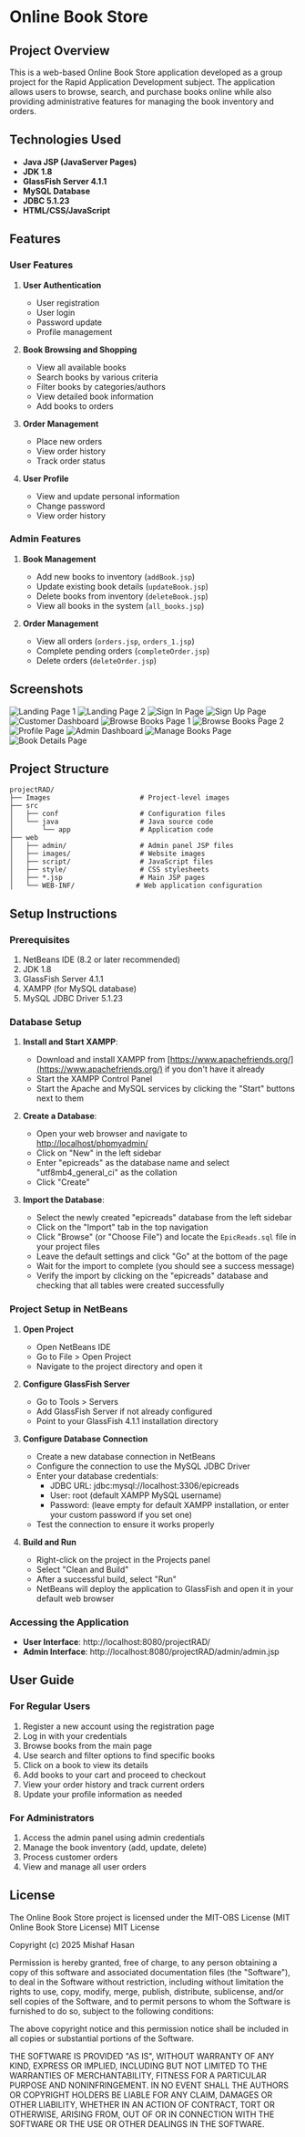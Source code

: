 
# Online Book Store

## Project Overview
This is a web-based Online Book Store application developed as a group project for the Rapid Application Development subject. The application allows users to browse, search, and purchase books online while also providing administrative features for managing the book inventory and orders.

## Technologies Used
- **Java JSP (JavaServer Pages)**
- **JDK 1.8**
- **GlassFish Server 4.1.1**
- **MySQL Database**
- **JDBC 5.1.23**
- **HTML/CSS/JavaScript**

## Features

### User Features
1. **User Authentication**
   - User registration
   - User login
   - Password update
   - Profile management

2. **Book Browsing and Shopping**
   - View all available books
   - Search books by various criteria
   - Filter books by categories/authors
   - View detailed book information
   - Add books to orders

3. **Order Management**
   - Place new orders
   - View order history
   - Track order status

4. **User Profile**
   - View and update personal information
   - Change password
   - View order history

### Admin Features
1. **Book Management**
   - Add new books to inventory (`addBook.jsp`)
   - Update existing book details (`updateBook.jsp`)
   - Delete books from inventory (`deleteBook.jsp`)
   - View all books in the system (`all_books.jsp`)

2. **Order Management**
   - View all orders (`orders.jsp`, `orders_1.jsp`)
   - Complete pending orders (`completeOrder.jsp`)
   - Delete orders (`deleteOrder.jsp`)

## Screenshots

![Landing Page 1](Images/UI/1-landing-page-1.png)
![Landing Page 2](Images/UI/2-landing-page-2.png)
![Sign In Page](Images/UI/3-signin-page.png)
![Sign Up Page](Images/UI/4-signup-page.png)
![Customer Dashboard](Images/UI/5-customer-dashboard.png)
![Browse Books Page 1](Images/UI/6-browse-books-page-1.png)
![Browse Books Page 2](Images/UI/7-browse-books-page-2.png)
![Profile Page](Images/UI/8-profile-page.png)
![Admin Dashboard](Images/UI/9-admin-dashboard.png)
![Manage Books Page](Images/UI/10-manage-books-page.png)
![Book Details Page](Images/UI/11-book-details-page.png)

## Project Structure
```
projectRAD/
├── Images                      # Project-level images
├── src
│   ├── conf                    # Configuration files
│   └── java                    # Java source code
│       └── app                 # Application code
├── web
│   ├── admin/                  # Admin panel JSP files
│   ├── images/                 # Website images
│   ├── script/                 # JavaScript files
│   ├── style/                  # CSS stylesheets
│   ├── *.jsp                   # Main JSP pages
│   └── WEB-INF/               # Web application configuration
```

## Setup Instructions

### Prerequisites
1. NetBeans IDE (8.2 or later recommended)
2. JDK 1.8
3. GlassFish Server 4.1.1
4. XAMPP (for MySQL database)
5. MySQL JDBC Driver 5.1.23

### Database Setup
1. **Install and Start XAMPP**:
   - Download and install XAMPP from [https://www.apachefriends.org/](https://www.apachefriends.org/) if you don't have it already
   - Start the XAMPP Control Panel
   - Start the Apache and MySQL services by clicking the "Start" buttons next to them

2. **Create a Database**:
   - Open your web browser and navigate to [http://localhost/phpmyadmin/](http://localhost/phpmyadmin/)
   - Click on "New" in the left sidebar
   - Enter "epicreads" as the database name and select "utf8mb4_general_ci" as the collation
   - Click "Create"

3. **Import the Database**:
   - Select the newly created "epicreads" database from the left sidebar
   - Click on the "Import" tab in the top navigation
   - Click "Browse" (or "Choose File") and locate the `EpicReads.sql` file in your project files
   - Leave the default settings and click "Go" at the bottom of the page
   - Wait for the import to complete (you should see a success message)
   - Verify the import by clicking on the "epicreads" database and checking that all tables were created successfully

### Project Setup in NetBeans
1. **Open Project**
   - Open NetBeans IDE
   - Go to File > Open Project
   - Navigate to the project directory and open it

2. **Configure GlassFish Server**
   - Go to Tools > Servers
   - Add GlassFish Server if not already configured
   - Point to your GlassFish 4.1.1 installation directory

3. **Configure Database Connection**
   - Create a new database connection in NetBeans
   - Configure the connection to use the MySQL JDBC Driver
   - Enter your database credentials:
     - JDBC URL: jdbc:mysql://localhost:3306/epicreads
     - User: root (default XAMPP MySQL username)
     - Password: (leave empty for default XAMPP installation, or enter your custom password if you set one)
   - Test the connection to ensure it works properly

4. **Build and Run**
   - Right-click on the project in the Projects panel
   - Select "Clean and Build"
   - After a successful build, select "Run"
   - NetBeans will deploy the application to GlassFish and open it in your default web browser

### Accessing the Application
- **User Interface**: http://localhost:8080/projectRAD/
- **Admin Interface**: http://localhost:8080/projectRAD/admin/admin.jsp

## User Guide

### For Regular Users
1. Register a new account using the registration page
2. Log in with your credentials
3. Browse books from the main page
4. Use search and filter options to find specific books
5. Click on a book to view its details
6. Add books to your cart and proceed to checkout
7. View your order history and track current orders
8. Update your profile information as needed

### For Administrators
1. Access the admin panel using admin credentials
2. Manage the book inventory (add, update, delete)
3. Process customer orders
4. View and manage all user orders


## License

The Online Book Store project is licensed under the MIT-OBS License (MIT Online Book Store License)
MIT License

Copyright (c) 2025 Mishaf Hasan

Permission is hereby granted, free of charge, to any person obtaining a copy
of this software and associated documentation files (the "Software"), to deal
in the Software without restriction, including without limitation the rights
to use, copy, modify, merge, publish, distribute, sublicense, and/or sell
copies of the Software, and to permit persons to whom the Software is
furnished to do so, subject to the following conditions:

The above copyright notice and this permission notice shall be included in all
copies or substantial portions of the Software.

THE SOFTWARE IS PROVIDED "AS IS", WITHOUT WARRANTY OF ANY KIND, EXPRESS OR
IMPLIED, INCLUDING BUT NOT LIMITED TO THE WARRANTIES OF MERCHANTABILITY,
FITNESS FOR A PARTICULAR PURPOSE AND NONINFRINGEMENT. IN NO EVENT SHALL THE
AUTHORS OR COPYRIGHT HOLDERS BE LIABLE FOR ANY CLAIM, DAMAGES OR OTHER
LIABILITY, WHETHER IN AN ACTION OF CONTRACT, TORT OR OTHERWISE, ARISING FROM,
OUT OF OR IN CONNECTION WITH THE SOFTWARE OR THE USE OR OTHER DEALINGS IN THE
SOFTWARE.

